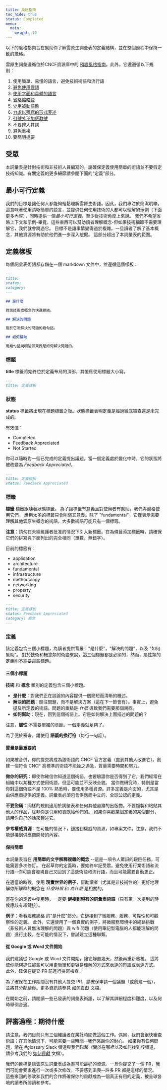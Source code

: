 ```yaml
---
title: 風格指南
toc_hide: true
status: Completed
menu:
  main:
    weight: 10 
---
```


以下的風格指南旨在幫助你了解雲原生詞彙表的定義結構，並在整個過程中保持一致的風格。

雲原生詞彙遵循位於CNCF資源庫中的 [預設風格指南](https://github.com/cncf/foundation/blob/master/style-guide.md)。此外，它還遵循以下規則：

1. 使用簡單、易懂的語言，避免技術術語和流行語
2. [避免使用俚語](https://en.wikipedia.org/wiki/Colloquialism)
3. [使用字面和具體的語言](https://guidetogrammar.org/grammar/composition/abstract.htm)
4. [省略縮略語](https://en.wikipedia.org/wiki/Contraction_(grammar))
5. [少用被動語態](https://www.ef.com/ca/english-resources/english-grammar/passive-voice/)
6. [力求以積極的形式表述](https://examples.yourdictionary.com/positive-sentence-examples.html)
7. [引號外不加感歎號](https://www.grammarly.com/blog/exclamation-mark/)
8. 不要誇大其詞
9. 避免重複
10. 要簡明扼要

## 受眾

本詞彙表是針對技術和非技術人員編寫的，請確保定義使用簡單的術語並不要假定技術知識。有關定義的更多細節請參閱下面的“定義”部分。


## 最小可行定義

我們的目標是讓任何人都能夠輕鬆理解雲原生術語。因此，我們專注於簡潔明瞭。這意味著使用清晰簡單的語言，並提供任何使用技術的人都可以理解的示例（下面更多內容），同時提供一個*最小可行定義*，至少從技術角度上來說。
我們不希望省略上下文和示例-畢竟，這些東西可以幫助讀者理解概念-但如果技術細節不需要理解它，我們就會跳過它。
目標不是讓事情變得過於複雜。一旦讀者了解了基本概念，其他資源將有助於他們進一步深入挖掘。
這部分超出了本詞彙表的範圍。 



## 定義樣板

每個詞彙表術語都存儲在一個 markdown 文件中，並遵循這個樣板：

```md
---
title: 
status: 
category: 
---

## 是什麼

對該技術或概念的快速總結。

## 解決的問題

關於它所解決的問題的幾句話。

## 如何幫助

用幾句話說明這個東西是如何解決問題的。
```

### 標題

**title** 標籤將始終位於定義布局的頂部，其值應使用標題大小寫。

```md
---
title: 定義樣板
```

### 狀態

**status** 標籤將出現在標題標籤之後。狀態標籤表明定義是經過徹底審查還是未完成的。

有效值：

- Completed
- Feedback Appreciated
- Not Started

你可以隨時對一個已完成的定義提出議題。當一個定義處於變化中時，它的狀態將被改變為 *Feedback Appreciated*。

```md
---
title: 定義模版
status: Feedback Appreciated
```

### 標籤

**標籤** 標籤跟隨著狀態標籤。 為了讓標籤有意義且對使用者有幫助，我們將嚴格使用它們。 應用太多的標籤只會削弱其意義。除了 "fundamental"，它僅表示需要理解其他雲原生概念的術語，大多數術語可能只有一個標籤。

**注意**：請勿在未經維護者批准的情況下引入新標籤。在為條目添加標籤時，請確保它們的拼寫與下面列出的完全相同（單數，無錯字）。

目前的標籤有：

- application
- architecture
- fundamental
- infrastructure
- methodology
- networking
- property
- security

```md
---
title: 定義樣板
status: Feedback Appreciated
category: 概念
---
```

### 定義

該定義包含三個小標題，為讀者提供背景："是什麼"，"解決的問題"，以及 "如何幫助"。
對於技術和概念類的術語來說，這三個標題都是必須的，然而，屬性類的定義則不需要這些標題。

#### 三個小標題

**技術** 和 **概念** 類別的定義包含三個小標題。

- **是什麼**：對我們正在談論的內容提供一個簡短而清晰的概述。
- **解決的問題**：關注問題，而不是解決方案（這在下一節會有）。事實上，避免提及所定義的術語。問題的重點是 *什麼* 導致我們需要那個東西。
- **如何幫助**：現在，回到這個術語上。它是如何解決上面描述的問題的？

注意，**屬性** 不需要單獨的章節。一個定義就足夠了。

為了便於審查，請使用 **語義的換行符**（每行一句話）。

#### 質量是最重要的

如果被合併，你的提交將成為該術語的 CNCF 官方定義（直到其他人改進它）。創建一個符合 CNCF 高標準的術語不能操之過急，質量需要時間和努力。

**做你的研究**：即使你確信你知道這個術語，也要驗證你是否得到了它。我們經常在組織中以某種方式使用術語，但這可能並不反映全貌。
當你做研究時，特別是當你對這個術語不是 100% 熟悉時，要使用多種資源。許多定義是片面的，尤其是由供應商提供的定義。詞彙表必須包含供應商中立的、全球公認的定義。

**不要盜竊**：同樣的規則適用於詞彙表和任何其他嚴肅的出版物。不要複製和粘貼其他人的作品，除非你是引用和貢獻給他們的。
如果你喜歡某個定義的某個部分，請用你自己的話來轉述它。

**參考權威資源**：在可能的情況下，鏈接到權威的資源，如專案文件。注意，我們不能鏈接到供應商開發的內容。

#### 保持簡單

本詞彙表旨在 **用簡單的文字解釋複雜的概念** --這是一項令人驚訝的艱巨任務，可能需要多次修訂。
在起草你的定義時，要始終牢記受眾。避免使用行業術語和流行語--你可能會發現自己又回到了這些術語和流行語，而且可能需要自動更正。

在適當的時候，使用 **現實世界的例子**，幫助讀者（尤其是非技術性的）更好地理解你所解釋的概念在 *什麼時候* 和 *為什麼* 是相關的。

當在你的定義中使用時，一定要 **鏈接到現有的詞彙表術語**（只有第一次提到的時候應該有超鏈接）。

**例子**：看看[服務網格](/zh-tw/service_mesh/) 的"是什麼"部分。它鏈接到了微服務、服務、可靠性和可觀察性的定義。
此外，它還使用了一個真實的例子，將微服務環境中的網路挑戰（非技術人員無法理解的問題）與 wifi 問題（使用筆記型電腦的人都能理解的問題）進行比較。在可能的情況下，嘗試建立這種聯繫。

#### 從 Google 或 Word 文件開始

我們建議從 Google 或 Word 文件開始，讓它靜置幾天，然後再重新審視。
這將使你能夠抓住那些可以用更簡單和更容易理解的方式來表達的短語或表達方式。
此外，確保在提交 PR 前進行拼寫檢查。

為了確保在工作期間沒有其他人提交 PR，請確保申請一個議題（或創建一個），並將其分配給你。更多資訊請參見 [如何貢獻](/zh-tw/contribute/) 文檔。

在開始之前，請閱讀一些已發表的詞彙表術語，以了解其詳細程度和難度，以及何時舉例合適。

## 評審過程：期待什麼

請注意，我們目前只有三個維護者在業餘時間做這個工作。偶爾，我們會很快審查術語；在其他情況下，可能需要一些時間--我們感謝你的耐心。
如果你有任何問題，請在 #glossary Slack 頻道與我們聯繫（關於在哪裡以及如何找到該頻道，請參考我們的 [如何貢獻](/zh-tw/contribute/) 文檔）。

我們的目標是讓雲原生詞彙表成為盡可能最好的資源。一旦你提交了一個 PR，我們可能會要求進行一次或多次修改。不要感到沮喪--許多 PR 都是這樣的情況。
這些來回的修改和我們的合作將確保你的貢獻成為一個真正有用的定義，被全球各地的讀者所閱讀和參考。
